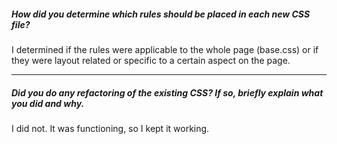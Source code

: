 ##### How did you determine which rules should be placed in each new CSS file?

I determined if the rules were applicable to the whole page (base.css) or if they were layout related or specific to a certain aspect on the page. 

---

##### Did you do any refactoring of the existing CSS? If so, briefly explain what you did and why.

I did not. It was functioning, so I kept it working. 
